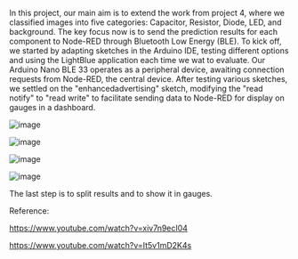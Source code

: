 
In this project, our main aim is to extend the work from project 4, where we classified images into five categories: Capacitor, Resistor, Diode, LED, and background. 
The key focus now is to send the prediction results for each component to Node-RED through Bluetooth Low Energy (BLE). To kick off, we started by adapting sketches in the Arduino IDE, testing different options and using the LightBlue application each time we wat to evaluate. Our Arduino Nano BLE 33 operates as a peripheral device, awaiting connection  requests from Node-RED, the central device. After testing various sketches, we settled on the "enhancedadvertising" sketch, modifying the "read notify" to "read write" to 
facilitate sending data to Node-RED for display on gauges in a dashboard.

![image](https://github.com/Omar-PRG/Tiny-ML/assets/93102956/2cebe833-a5f9-47a2-97ce-e40eae7d0e0d)


![image](https://github.com/Omar-PRG/Tiny-ML/assets/93102956/2e45b130-d2ed-4a2c-92ef-f1054df69a6c)



![image](https://github.com/Omar-PRG/Tiny-ML/assets/93102956/d66a1e12-cc1d-4431-b216-07fdbddbb7df)

![image](https://github.com/Omar-PRG/Tiny-ML/assets/93102956/70ed5bec-9fbc-4e4f-bed6-d39a148ef367)






The last step is to split results and to show it in gauges.




Reference:

https://www.youtube.com/watch?v=xiv7n9ecI04

https://www.youtube.com/watch?v=It5v1mD2K4s
